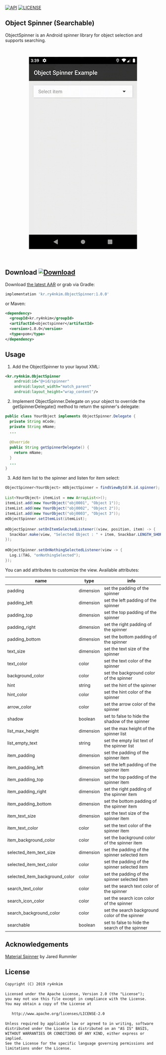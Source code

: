 [![API](https://img.shields.io/badge/API-19%2B-blue.svg?style=flat)](https://developer.android.com/reference/android/os/Build.VERSION_CODES#KITKAT) [![LICENSE](https://img.shields.io/:License-Apache%202.0-blue.svg)](LICENSE)

Object Spinner (Searchable)
---

ObjectSpinner is an Android spinner library for object selection and supports searching.

<br>
<p align="center">
  <img src="example.gif">
</p>
<br>

Download [![Download](https://api.bintray.com/packages/kr-ry4nkim/maven/objectspinner/images/download.svg?version=1.0.0)](https://bintray.com/kr-ry4nkim/maven/objectspinner/1.0.0/link)
--------

Download [the latest AAR](https://dl.bintray.com/kr-ry4nkim/maven/kr/ry4nkim/objectspinner/1.0.0/objectspinner-1.0.0.aar) or grab via Gradle:

```groovy
implementation 'kr.ry4nkim.ObjectSpinner:1.0.0'
```
or Maven:
```xml
<dependency>
  <groupId>kr.ry4nkim</groupId>
  <artifactId>objectspinner</artifactId>
  <version>1.0.0</version>
  <type>pom</type>
</dependency>
```

Usage
-----

1. Add the ObjectSpinner to your layout XML:

```xml
<kr.ry4nkim.ObjectSpinner
    android:id="@+id/spinner"
    android:layout_width="match_parent"
    android:layout_height="wrap_content"/>
```

2. Implement ObjectSpinner.Delegate on your object to override the getSpinnerDelegate() method to return the spinner's delegate:

```java
public class YourObject implements ObjectSpinner.Delegate {
  private String mCode;
  private String mName;
  ...

  @Override
  public String getSpinnerDelegate() {
    return mName;
  }
  ...
}
```

3. Add item list to the spinner and listen for item select:

```java
ObjectSpinner<YourObject> mObjectSpinner = findViewById(R.id.spinner);

List<YourObject> itemList = new ArrayList<>();
itemList.add(new YourObject("obj0001", "Object 1"));
itemList.add(new YourObject("obj0002", "Object 2"));
itemList.add(new YourObject("obj0003", "Object 3"));
mObjectSpinner.setItemList(itemList);

mObjectSpinner.setOnItemSelectedListener((view, position, item) -> {
  Snackbar.make(view, "Selected Object : " + item, Snackbar.LENGTH_SHORT).show();
});

mObjectSpinner.setOnNothingSelectedListener(view -> {
  Log.i(TAG, "onNothingSelected");
});
```

You can add attributes to customize the view. Available attributes:

| name                           | type      | info                                           |
|--------------------------------|-----------|------------------------------------------------|
| padding                        | dimension | set the padding of the spinner                 |
| padding_left                   | dimension | set the left padding of the spinner            |
| padding_top                    | dimension | set the top padding of the spinner             |
| padding_right                  | dimension | set the right padding of the spinner           |
| padding_bottom                 | dimension | set the bottom padding of the spinner          |
| text_size                      | dimension | set the text size of the spinner               |
| text_color                     | color     | set the text color of the spinner              |
| background_color               | color     | set the background color of the spinner        |
| hint                           | string    | set the hint of the spinner                    |
| hint_color                     | color     | set the hint color of the spinner              |
| arrow_color                    | color     | set the arrow color of the spinner             |
| shadow                         | boolean   | set to false to hide the shadow of the spinner |
| list_max_height                | dimension | set the max height of the spinner list         |
| list_empty_text                | string    | set the empty list text of the spinner list    |
| item_padding                   | dimension | set the padding of the spinner item            |
| item_padding_left              | dimension | set the left padding of the spinner item       |
| item_padding_top               | dimension | set the top padding of the spinner item        |
| item_padding_right             | dimension | set the right padding of the spinner item      |
| item_padding_bottom            | dimension | set the bottom padding of the spinner item     |
| item_text_size                 | dimension | set the text size of the spinner item          |
| item_text_color                | color     | set the text color of the spinner item         |
| item_background_color          | color     | set the background color of the spinner item   |
| selected_item_text_size        | dimension | set the padding of the spinner selected item   |
| selected_item_text_color       | color     | set the padding of the spinner selected item   |
| selected_item_background_color | color     | set the padding of the spinner selected item   |
| search_text_color              | color     | set the search text color of the spinner       |
| search_icon_color              | color     | set the search icon color of the spinner       |
| search_background_color        | color     | set the search background color of the spinner |
| searchable                     | boolean   | set to false to hide the search of the spinner |

Acknowledgements
----------------

[Material Spinner](https://github.com/jaredrummler/MaterialSpinner) by Jared Rummler

License
--------
    Copyright (C) 2019 ry4nkim

    Licensed under the Apache License, Version 2.0 (the "License");
    you may not use this file except in compliance with the License.
    You may obtain a copy of the License at

       http://www.apache.org/licenses/LICENSE-2.0

    Unless required by applicable law or agreed to in writing, software
    distributed under the License is distributed on an "AS IS" BASIS,
    WITHOUT WARRANTIES OR CONDITIONS OF ANY KIND, either express or implied.
    See the License for the specific language governing permissions and
    limitations under the License.